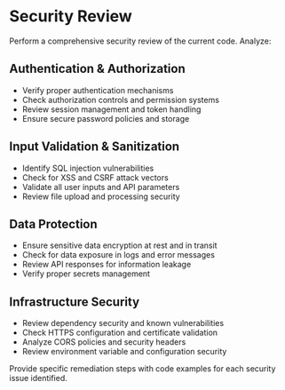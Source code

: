 # Security Review

Perform a comprehensive security review of the current code. Analyze:

## Authentication & Authorization

- Verify proper authentication mechanisms
- Check authorization controls and permission systems
- Review session management and token handling
- Ensure secure password policies and storage

## Input Validation & Sanitization

- Identify SQL injection vulnerabilities
- Check for XSS and CSRF attack vectors
- Validate all user inputs and API parameters
- Review file upload and processing security

## Data Protection

- Ensure sensitive data encryption at rest and in transit
- Check for data exposure in logs and error messages
- Review API responses for information leakage
- Verify proper secrets management

## Infrastructure Security

- Review dependency security and known vulnerabilities
- Check HTTPS configuration and certificate validation
- Analyze CORS policies and security headers
- Review environment variable and configuration security

Provide specific remediation steps with code examples for each security issue
identified.
